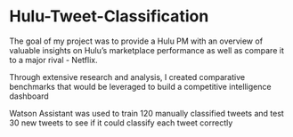 # Hulu-Tweet-Classification
The goal of my project was to provide a Hulu PM with an overview of valuable insights on Hulu’s marketplace performance as well as compare it to a major rival - Netflix.

Through extensive research and analysis, I created comparative benchmarks that would be leveraged to build a competitive intelligence dashboard 

Watson Assistant was used to train 120 manually classified tweets and test 30 new tweets to see if it could classify each tweet correctly

